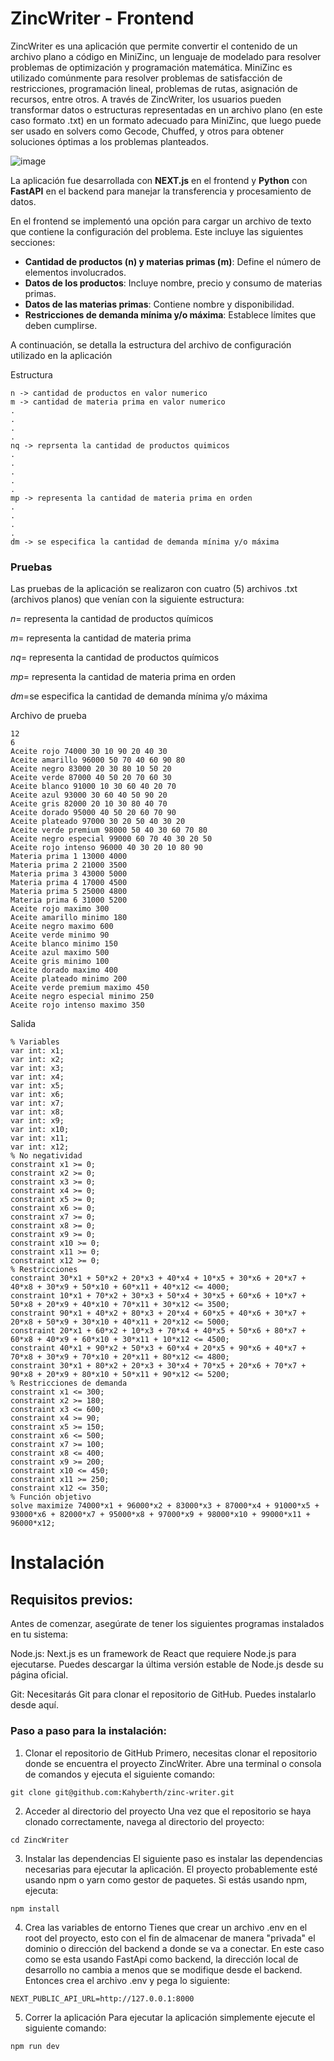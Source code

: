 # ZincWriter - Frontend

ZincWriter es una aplicación que permite convertir el contenido de un archivo plano a código en MiniZinc, un lenguaje de modelado para resolver problemas de optimización y programación matemática. MiniZinc es utilizado comúnmente para resolver problemas de satisfacción de restricciones, programación lineal, problemas de rutas, asignación de recursos, entre otros. A través de ZincWriter, los usuarios pueden transformar datos o estructuras representadas en un archivo plano (en este caso formato .txt) en un formato adecuado para MiniZinc, que luego puede ser usado en solvers como Gecode, Chuffed, y otros para obtener soluciones óptimas a los problemas planteados.

![image](https://github.com/user-attachments/assets/976b20c1-d341-457e-ae3e-4bb06b9d6035)

La aplicación fue desarrollada con **NEXT.js** en el frontend y **Python** con **FastAPI** en el backend para manejar la transferencia y procesamiento de datos.

En el frontend se implementó una opción para cargar un archivo de texto que contiene la configuración del problema. Este incluye las siguientes secciones:

- **Cantidad de productos (n) y materias primas (m)**: Define el número de elementos involucrados.
- **Datos de los productos**: Incluye nombre, precio y consumo de materias primas.
- **Datos de las materias primas**: Contiene nombre y disponibilidad.
- **Restricciones de demanda mínima y/o máxima**: Establece límites que deben cumplirse.

A continuación, se detalla la estructura del archivo de configuración utilizado en la aplicación

Estructura
```
n -> cantidad de productos en valor numerico
m -> cantidad de materia prima en valor numerico
.
.
.
.
nq -> reprsenta la cantidad de productos quimicos
.
.
.
.
.
mp -> representa la cantidad de materia prima en orden
.
.
.
.
dm -> se especifica la cantidad de demanda mínima y/o máxima
```

### Pruebas

Las pruebas de la aplicación se realizaron con cuatro (5) archivos .txt (archivos planos) que venían con la siguiente estructura:

$n=$ representa la cantidad de productos químicos 

$m=$ representa la cantidad de materia prima 

$nq=$ representa la cantidad de productos químicos

$mp=$ representa la cantidad de materia prima en orden

$dm=$se especifica la cantidad de demanda mínima y/o máxima



Archivo de prueba
```
12
6
Aceite rojo 74000 30 10 90 20 40 30
Aceite amarillo 96000 50 70 40 60 90 80
Aceite negro 83000 20 30 80 10 50 20
Aceite verde 87000 40 50 20 70 60 30
Aceite blanco 91000 10 30 60 40 20 70
Aceite azul 93000 30 60 40 50 90 20
Aceite gris 82000 20 10 30 80 40 70
Aceite dorado 95000 40 50 20 60 70 90
Aceite plateado 97000 30 20 50 40 30 20
Aceite verde premium 98000 50 40 30 60 70 80
Aceite negro especial 99000 60 70 40 30 20 50
Aceite rojo intenso 96000 40 30 20 10 80 90
Materia prima 1 13000 4000
Materia prima 2 21000 3500
Materia prima 3 43000 5000
Materia prima 4 17000 4500
Materia prima 5 25000 4800
Materia prima 6 31000 5200
Aceite rojo maximo 300
Aceite amarillo minimo 180
Aceite negro maximo 600
Aceite verde minimo 90
Aceite blanco minimo 150
Aceite azul maximo 500
Aceite gris minimo 100
Aceite dorado maximo 400
Aceite plateado minimo 200
Aceite verde premium maximo 450
Aceite negro especial minimo 250
Aceite rojo intenso maximo 350
```

Salida 

```
% Variables
var int: x1;
var int: x2;
var int: x3;
var int: x4;
var int: x5;
var int: x6;
var int: x7;
var int: x8;
var int: x9;
var int: x10;
var int: x11;
var int: x12;
% No negatividad
constraint x1 >= 0;
constraint x2 >= 0;
constraint x3 >= 0;
constraint x4 >= 0;
constraint x5 >= 0;
constraint x6 >= 0;
constraint x7 >= 0;
constraint x8 >= 0;
constraint x9 >= 0;
constraint x10 >= 0;
constraint x11 >= 0;
constraint x12 >= 0;
% Restricciones
constraint 30*x1 + 50*x2 + 20*x3 + 40*x4 + 10*x5 + 30*x6 + 20*x7 + 40*x8 + 30*x9 + 50*x10 + 60*x11 + 40*x12 <= 4000;
constraint 10*x1 + 70*x2 + 30*x3 + 50*x4 + 30*x5 + 60*x6 + 10*x7 + 50*x8 + 20*x9 + 40*x10 + 70*x11 + 30*x12 <= 3500;
constraint 90*x1 + 40*x2 + 80*x3 + 20*x4 + 60*x5 + 40*x6 + 30*x7 + 20*x8 + 50*x9 + 30*x10 + 40*x11 + 20*x12 <= 5000;
constraint 20*x1 + 60*x2 + 10*x3 + 70*x4 + 40*x5 + 50*x6 + 80*x7 + 60*x8 + 40*x9 + 60*x10 + 30*x11 + 10*x12 <= 4500;
constraint 40*x1 + 90*x2 + 50*x3 + 60*x4 + 20*x5 + 90*x6 + 40*x7 + 70*x8 + 30*x9 + 70*x10 + 20*x11 + 80*x12 <= 4800;
constraint 30*x1 + 80*x2 + 20*x3 + 30*x4 + 70*x5 + 20*x6 + 70*x7 + 90*x8 + 20*x9 + 80*x10 + 50*x11 + 90*x12 <= 5200;
% Restricciones de demanda
constraint x1 <= 300;
constraint x2 >= 180;
constraint x3 <= 600;
constraint x4 >= 90;
constraint x5 >= 150;
constraint x6 <= 500;
constraint x7 >= 100;
constraint x8 <= 400;
constraint x9 >= 200;
constraint x10 <= 450;
constraint x11 >= 250;
constraint x12 <= 350;
% Función objetivo
solve maximize 74000*x1 + 96000*x2 + 83000*x3 + 87000*x4 + 91000*x5 + 93000*x6 + 82000*x7 + 95000*x8 + 97000*x9 + 98000*x10 + 99000*x11 + 96000*x12;
```


# Instalación

## Requisitos previos:
Antes de comenzar, asegúrate de tener los siguientes programas instalados en tu sistema:

Node.js: Next.js es un framework de React que requiere Node.js para ejecutarse. Puedes descargar la última versión estable de Node.js desde su página oficial.

Git: Necesitarás Git para clonar el repositorio de GitHub. Puedes instalarlo desde aquí.

### Paso a paso para la instalación:
1. Clonar el repositorio de GitHub
Primero, necesitas clonar el repositorio donde se encuentra el proyecto ZincWriter. Abre una terminal o consola de comandos y ejecuta el siguiente comando:
```
git clone git@github.com:Kahyberth/zinc-writer.git
```

2. Acceder al directorio del proyecto
Una vez que el repositorio se haya clonado correctamente, navega al directorio del proyecto:
```
cd ZincWriter
```

3. Instalar las dependencias
El siguiente paso es instalar las dependencias necesarias para ejecutar la aplicación. El proyecto probablemente esté usando npm o yarn como gestor de paquetes. Si estás usando npm, ejecuta:
```
npm install
```

4. Crea las variables de entorno
Tienes que crear un archivo .env en el root del proyecto, esto con el fin de almacenar de manera "privada" el dominio o dirección del backend a donde se va a conectar.
En este caso como se esta usando FastApi como backend, la dirección local de desarrollo no cambia a menos que se modifique desde el backend. Entonces crea el archivo .env y pega lo siguiente:
```
NEXT_PUBLIC_API_URL=http://127.0.0.1:8000
```

5. Correr la aplicación
Para ejecutar la aplicación simplemente ejecute el siguiente comando:
```
npm run dev
```






